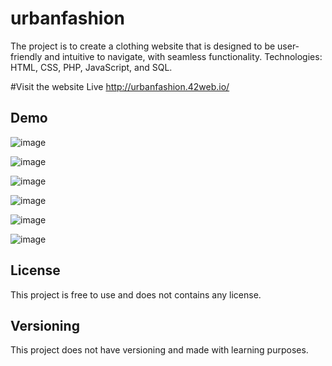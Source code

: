 # urbanfashion
The project is to create a clothing website that is designed to be user-friendly and intuitive to navigate, with seamless functionality.
Technologies: HTML, CSS, PHP, JavaScript, and SQL.

#Visit the website Live
http://urbanfashion.42web.io/

<h2>Demo</h2>

![image](https://user-images.githubusercontent.com/77203662/227664350-b6c9380e-a1a3-43f2-bba0-d6e9c644bfc6.png)

![image](https://user-images.githubusercontent.com/77203662/227664917-9e1e51ca-5fdd-441c-95e2-75430678ea88.png)

![image](https://user-images.githubusercontent.com/77203662/227665529-114fba30-aa09-4e55-9e93-bed2ff0c90dc.png)

![image](https://user-images.githubusercontent.com/77203662/227665577-86d7ee46-5a1d-478f-9032-fede7aa211a9.png)

![image](https://user-images.githubusercontent.com/77203662/227665624-332e17ed-a4a7-4591-b942-10704bd1e5eb.png)

![image](https://user-images.githubusercontent.com/77203662/227665679-5967314f-6145-4dde-ba87-6a511d9d298f.png)

<h2>License</h2>

This project is free to use and does not contains any license.

<h2>Versioning</h2>

This project does not have versioning and made with learning purposes.
